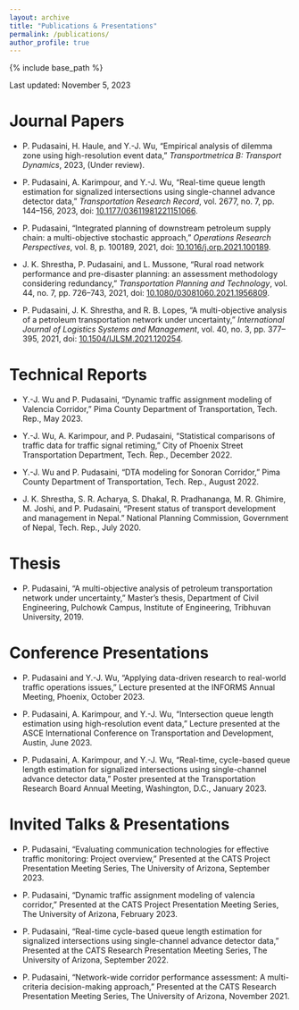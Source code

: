 ```yaml
---
layout: archive
title: "Publications & Presentations"
permalink: /publications/
author_profile: true
---
```


{% include base_path %}

Last updated: November 5, 2023

# Journal Papers

- P. Pudasaini, H. Haule, and Y.-J. Wu, “Empirical analysis of dilemma zone using high-resolution event data,” *Transportmetrica B: Transport Dynamics*, 2023, (Under review).

- P. Pudasaini, A. Karimpour, and Y.-J. Wu, “Real-time queue length estimation for signalized intersections using single-channel advance detector data,” *Transportation Research Record*, vol. 2677, no. 7, pp. 144–156, 2023, doi: [10.1177/03611981221151066](https://doi.org/10.1177/03611981221151066).

- P. Pudasaini, “Integrated planning of downstream petroleum supply chain: a multi-objective stochastic approach,” *Operations Research Perspectives*, vol. 8, p. 100189, 2021, doi: [10.1016/j.orp.2021.100189](https://doi.org/10.1016/j.orp.2021.100189).

- J. K. Shrestha, P. Pudasaini, and L. Mussone, “Rural road network performance and pre-disaster planning: an assessment methodology considering redundancy,” *Transportation Planning and Technology*, vol. 44, no. 7, pp. 726–743, 2021, doi: [10.1080/03081060.2021.1956809](https://doi.org/10.1080/03081060.2021.1956809).

- P. Pudasaini, J. K. Shrestha, and R. B. Lopes, “A multi-objective analysis of a petroleum transportation network under uncertainty,” *International Journal of Logistics Systems and Management*, vol. 40, no. 3, pp. 377–395, 2021, doi: [10.1504/IJLSM.2021.120254](https://doi.org/10.1504/IJLSM.2021.120254).

# Technical Reports

- Y.-J. Wu and P. Pudasaini, “Dynamic traffic assignment modeling of Valencia Corridor,” Pima County Department of Transportation, Tech. Rep., May 2023.

- Y.-J. Wu, A. Karimpour, and P. Pudasaini, “Statistical comparisons of traffic data for traffic signal retiming,” City of Phoenix Street Transportation Department, Tech. Rep., December 2022.

- Y.-J. Wu and P. Pudasaini, “DTA modeling for Sonoran Corridor,” Pima County Department of Transportation, Tech. Rep., August 2022.

- J. K. Shrestha, S. R. Acharya, S. Dhakal, R. Pradhananga, M. R. Ghimire, M. Joshi, and P. Pudasaini, “Present status of transport development and management in Nepal.” National Planning Commission, Government of Nepal, Tech. Rep., July 2020.

# Thesis

- P. Pudasaini, “A multi-objective analysis of petroleum transportation network under uncertainty,” Master’s thesis, Department of Civil Engineering, Pulchowk Campus, Institute of Engineering, Tribhuvan University, 2019.

# Conference Presentations

- P. Pudasaini and Y.-J. Wu, “Applying data-driven research to real-world traffic operations issues,” Lecture presented at the INFORMS Annual Meeting, Phoenix, October 2023.

- P. Pudasaini, A. Karimpour, and Y.-J. Wu, “Intersection queue length estimation using high-resolution event data,” Lecture presented at the ASCE International Conference on Transportation and Development, Austin, June 2023.

- P. Pudasaini, A. Karimpour, and Y.-J. Wu, “Real-time, cycle-based queue length estimation for signalized intersections using single-channel advance detector data,” Poster presented at the Transportation Research Board Annual Meeting, Washington, D.C., January 2023.

# Invited Talks & Presentations

- P. Pudasaini, “Evaluating communication technologies for effective traffic monitoring: Project overview,” Presented at the CATS Project Presentation Meeting Series, The University of Arizona, September 2023.

- P. Pudasaini, “Dynamic traffic assignment modeling of valencia corridor,” Presented at the CATS Project Presentation Meeting Series, The University of Arizona, February 2023.

- P. Pudasaini, “Real-time cycle-based queue length estimation for signalized intersections using single-channel advance detector data,” Presented at the CATS Research Presentation Meeting Series, The University of Arizona, September 2022.

- P. Pudasaini, “Network-wide corridor performance assessment: A multi-criteria decision-making approach,” Presented at the CATS Research Presentation Meeting Series, The University of Arizona, November 2021.
